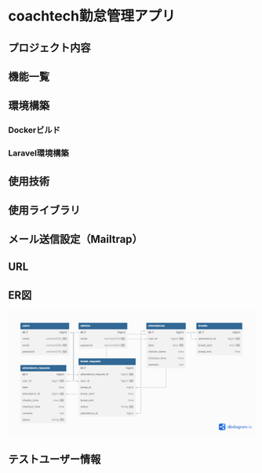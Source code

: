 # coachtech勤怠管理アプリ

## プロジェクト内容

## 機能一覧

## 環境構築
### Dockerビルド

### Laravel環境構築

## 使用技術

## 使用ライブラリ

## メール送信設定（Mailtrap）

## URL

## ER図
![ER図](public/images/attendance.png)

## テストユーザー情報